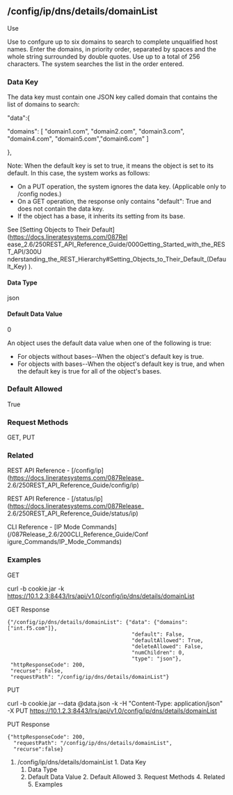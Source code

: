 ## /config/ip/dns/details/domainList

Use

Use to confgure up to six domains to search to complete unqualified host
names. Enter the domains, in priority order, separated by spaces and the whole
string surrounded by double quotes. Use up to a total of 256 characters. The
system searches the list in the order entered.

### Data Key

The data key must contain one JSON key called domain that contains the list of
domains to search:

"data":{

"domains": [ "domain1.com", "domain2.com", "domain3.com", "domain4.com",
"domain5.com","domain6.com" ]

},

Note: When the default key is set to true, it means the object is set to its
default. In this case, the system works as follows:

  * On a PUT operation, the system ignores the data key. (Applicable only to /config nodes.)
  * On a GET operation, the response only contains "default": True and does not contain the data key.
  * If the object has a base, it inherits its setting from its base.

See [Setting Objects to Their Default](https://docs.lineratesystems.com/087Rel
ease_2.6/250REST_API_Reference_Guide/000Getting_Started_with_the_REST_API/300U
nderstanding_the_REST_Hierarchy#Setting_Objects_to_Their_Default_(Default_Key)
).

#### Data Type

json

#### Default Data Value

0

An object uses the default data value when one of the following is true:

  * For objects without bases--When the object's default key is true.
  * For objects with bases--When the object's default key is true, and when the default key is true for all of the object's bases.

### Default Allowed

True

### Request Methods

GET, PUT

### Related

REST API Reference - [/config/ip](https://docs.lineratesystems.com/087Release_
2.6/250REST_API_Reference_Guide/config/ip)

REST API Reference - [/status/ip](https://docs.lineratesystems.com/087Release_
2.6/250REST_API_Reference_Guide/status/ip)

CLI Reference - [IP Mode Commands](/087Release_2.6/200CLI_Reference_Guide/Conf
igure_Commands/IP_Mode_Commands)

### Examples

GET

curl -b cookie.jar -k
https://10.1.2.3:8443/lrs/api/v1.0/config/ip/dns/details/domainList

GET Response

    
    {"/config/ip/dns/details/domainList": {"data": {"domains": ["int.f5.com"]},
                                            "default": False,
                                            "defaultAllowed": True,
                                            "deleteAllowed": False,
                                            "numChildren": 0,
                                            "type": "json"},
     "httpResponseCode": 200,
     "recurse": False,
     "requestPath": "/config/ip/dns/details/domainList"}
    

PUT

curl -b cookie.jar --data @data.json -k -H "Content-Type: application/json" -X
PUT https://10.1.2.3:8443/lrs/api/v1.0/config/ip/dns/details/domainList

PUT Response

    
    {"httpResponseCode": 200,
      "requestPath": "/config/ip/dns/details/domainList",
      "recurse":false}

  1. /config/ip/dns/details/domainList
    1. Data Key
      1. Data Type
      2. Default Data Value
    2. Default Allowed
    3. Request Methods
    4. Related
    5. Examples

